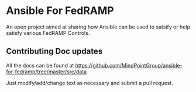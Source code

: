 Ansible For FedRAMP
===================

An open project aimed at sharing how Ansible can be used to satsify or help satisfy various FedRAMP Controls.

## Contributing Doc updates

All the docs can be found at https://github.com/MindPointGroup/ansible-for-fedramp/tree/master/src/data

Just modify/add/change text as necessary and submit a pull request.
